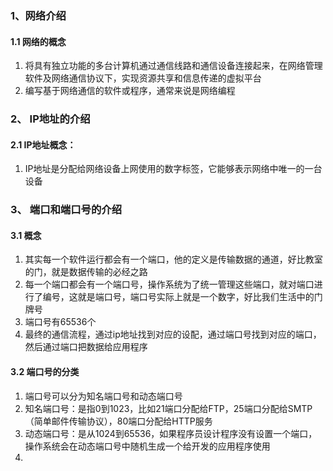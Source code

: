 ### 1、网络介绍
#### 1.1 网络的概念
1. 将具有独立功能的多台计算机通过通信线路和通信设备连接起来，在网络管理软件及网络通信协议下，实现资源共享和信息传递的虚拟平台
2. 编写基于网络通信的软件或程序，通常来说是网络编程


### 2、 IP地址的介绍
#### 2.1 IP地址概念：
1. IP地址是分配给网络设备上网使用的数字标签，它能够表示网络中唯一的一台设备


### 3、 端口和端口号的介绍
#### 3.1 概念
1. 其实每一个软件运行都会有一个端口，他的定义是传输数据的通道，好比教室的门，就是数据传输的必经之路
2. 每一个端口都会有一个端口号，操作系统为了统一管理这些端口，就对端口进行了编号，这就是端口号，端口号实际上就是一个数字，好比我们生活中的门牌号
3. 端口号有65536个
4. 最终的通信流程，通过ip地址找到对应的设配，通过端口号找到对应的端口，然后通过端口把数据给应用程序

#### 3.2 端口号的分类
1. 端口号可以分为知名端口号和动态端口号
2. 知名端口号：是指0到1023，比如21端口分配给FTP，25端口分配给SMTP（简单邮件传输协议），80端口分配给HTTP服务
3. 动态端口号：是从1024到65536，如果程序员设计程序没有设置一个端口，操作系统会在动态端口号中随机生成一个给开发的应用程序使用
4. 
